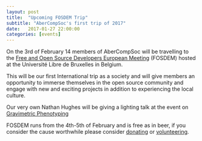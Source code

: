 ```yaml
---
layout: post
title:  "Upcoming FOSDEM Trip"
subtitle: "AberCompSoc's first trip of 2017"
date:   2017-01-27 22:00:00
categories: [events]
---
```

On the 3rd of February 14 members of AberCompSoc will be travelling to the [Free and Open Source Developers European Meeting](https://fosdem.org/2017/) (FOSDEM) hosted at the Université Libre de Bruxelles in Belgium.

This will be our first International trip as a society and will give members an opportunity to immerse themselves in the open source community and engage with new and exciting projects in addition to experiencing the local culture. 

Our very own Nathan Hughes will be giving a lighting talk at the event on [Gravimetric Phenotyping](https://fosdem.org/2017/schedule/event/gravimetric_phenotyping/) 

FOSDEM runs from the 4th-5th of February and is free as in beer, if you consider the cause worthwhile please consider [donating](https://fosdem.org/2017/support/donate/) or [volunteering](http://volunteers.fosdem.org).